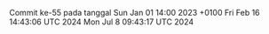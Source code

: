 Commit ke-55 pada tanggal Sun Jan 01 14:00 2023 +0100
Fri Feb 16 14:43:06 UTC 2024
Mon Jul  8 09:43:17 UTC 2024
